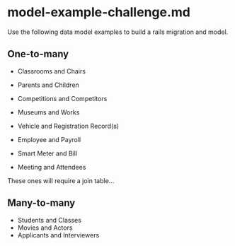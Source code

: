 # model-example-challenge.md

Use the following data model examples to build a rails migration and model.

## One-to-many

* Classrooms and Chairs
* Parents and Children
* Competitions and Competitors
* Museums and Works


* Vehicle and Registration Record(s)
* Employee and Payroll
* Smart Meter and Bill
* Meeting and Attendees

These ones will require a join table...

## Many-to-many

* Students and Classes
* Movies and Actors
* Applicants and Interviewers









